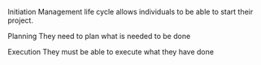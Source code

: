 Initiation
Management life cycle allows individuals to be able to start their project.

Planning 
They need to plan what is needed to be done

Execution
They must be able to execute what they have done


